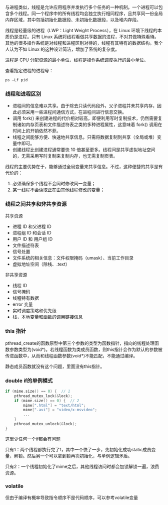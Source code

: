 ###
与进程类似，线程是允许应用程序并发执行多个任务的一种机制。一个进程可以包含多个线程。同一个程序中的所有线程均会独立执行相同程序，且共享同一份全局内存区域，其中包括初始化数据段、未初始化数据段，以及堆内存段。

线程是轻量级的进程（LWP：Light Weight Process），在 Linux 环境下线程的本质仍是进程。只有 Linux 系统将线程看做共享数据的进程，不对其做特殊看待。其他的很多操作系统是对线程和进程区别对待的，线程有其特有的数据结构。我个人认为不如 Linux 的这种设计简洁，增加了系统的复杂度。


进程是 CPU 分配资源的最小单位，线程是操作系统调度执行的最小单位。



查看指定进程的进程号：
```c++
ps –Lf pid
```

### 线程和进程区别
* 进程间的信息难以共享。由于除去只读代码段外，父子进程并未共享内存，因此必须采用一些进程间通信方式，在进程间进行信息交换。
* 调用 fork() 来创建进程的代价相对较高，即便利用写时复制技术，仍然需要复制诸如内存页表和文件描述符表之类的多种进程属性，这意味着 fork() 调用在时间上的开销依然不菲。
* 线程之间能够方便、快速地共享信息。只需将数据复制到共享（全局或堆）变量中即可。
* 创建线程比创建进程通常要快 10 倍甚至更多。线程间是共享虚拟地址空间的，无需采用写时复制来复制内存，也无需复制页表。


线程的主要优势在于，能够通过全局变量来共享信息。不过，这种便捷的共享是有代价的：
1. 必须确保多个线程不会同时修改同一变量；
2. 某一线程不会读取正在由其他线程修改的变量；

### 线程之间共享和非共享资源
共享资源
* 进程 ID 和父进程 ID
* 进程组 ID 和会话 ID
* 用户 ID 和 用户组 ID
* 文件描述符表
* 信号处置
* 文件系统的相关信息：文件权限掩码（umask）、当前工作目录
* 虚拟地址空间（除栈、.text）

非共享资源
* 线程 ID
* 信号掩码
* 线程特有数据
* error 变量
* 实时调度策略和优先级
* 栈，本地变量和函数的调用链接信息

### this 指针

pthread_create的函数原型中第三个参数的类型为函数指针，指向的线程处理函数参数类型为(void*)。若线程函数为类成员函数，则this指针会作为默认的参数被传进函数中，从而和线程函数参数(void*)不能匹配，不能通过编译。

静态成员函数就没有这个问题，里面没有this指针。

###  double if的单例模式
```C++
if (mime.size() == 0) {  // 1 
    pthread_mutex_lock(&lock);
    if (mime.size() == 0) {  // 2
        mime[".html"] = "text/html";
        mime[".avi"] = "video/x-msvideo";
        ...
    }
    pthread_mutex_unlock(&lock);
}
```

这里少任何一个if都会有问题

只有1：两个线程都执行完了1，其中一个快了一步，先初始化成功static成员变量，解锁。然后另一个可以拿到锁再次初始化，与单例逻辑矛盾。

只有2：一个线程初始化了mime之后，其他线程访问时都会加锁解锁一遍，浪费资源。



### volatile
但由于编译有概率导致指令顺序不是代码顺序，可以参考volatile变量

